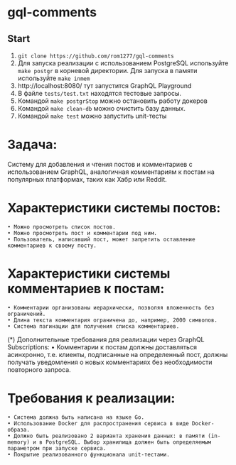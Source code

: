 # gql-comments

## Start
1. `git clone https://github.com/rom1277/gql-comments`
2.  Для запуска реализации с использованием PostgreSQL используйте `make postgr` в корневой директории. Для запуска в памяти используйте `make inmem`
3. http://localhost:8080/ тут запустится GraphQL Playground
4. В файле `tests/test.txt` находятся тестовые запросы.
5. Командой `make postgrStop` можно остановить работу докеров
6. Командой `make clean-db` можно очистить базу данных.
6. Командой `make test` можно запустить unit-тесты
# Задача:

Систему для добавления и чтения постов и комментариев с использованием GraphQL, аналогичная комментариям к постам на популярных платформах, таких как Хабр или Reddit.

# Характеристики системы постов:
    • Можно просмотреть список постов.
    • Можно просмотреть пост и комментарии под ним.
    • Пользователь, написавший пост, может запретить оставление комментариев к своему посту.

# Характеристики системы комментариев к постам:
    • Комментарии организованы иерархически, позволяя вложенность без ограничений.
    • Длина текста комментария ограничена до, например, 2000 символов.
    • Система пагинации для получения списка комментариев.

(*) Дополнительные требования для реализации через GraphQL Subscriptions:
    • Комментарии к постам должны доставляться асинхронно, т.е. клиенты, подписанные на определенный пост, должны получать уведомления о новых комментариях без необходимости повторного запроса.

# Требования к реализации:
    • Система должна быть написана на языке Go.
    • Использование Docker для распространения сервиса в виде Docker-образа.
    • Должно быть реализовано 2 варианта хранения данных: в памяти (in-memory) и в PostgreSQL. Выбор хранилища должен быть определяемым параметром при запуске сервиса.
    • Покрытие реализованного функционала unit-тестами.